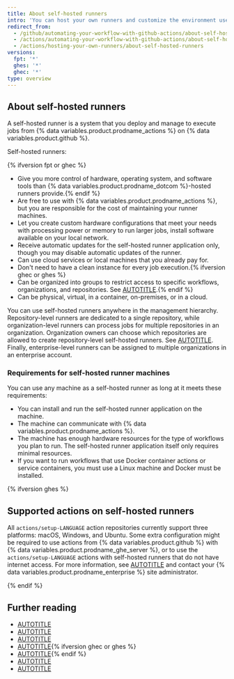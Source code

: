 ```yaml
---
title: About self-hosted runners
intro: 'You can host your own runners and customize the environment used to run jobs in your {% data variables.product.prodname_actions %} workflows.'
redirect_from:
  - /github/automating-your-workflow-with-github-actions/about-self-hosted-runners
  - /actions/automating-your-workflow-with-github-actions/about-self-hosted-runners
  - /actions/hosting-your-own-runners/about-self-hosted-runners
versions:
  fpt: '*'
  ghes: '*'
  ghec: '*'
type: overview
---
```


## About self-hosted runners

A self-hosted runner is a system that you deploy and manage to execute jobs from {% data variables.product.prodname_actions %} on {% data variables.product.github %}.

Self-hosted runners:

{% ifversion fpt or ghec %}
* Give you more control of hardware, operating system, and software tools than {% data variables.product.prodname_dotcom %}-hosted runners provide.{% endif %}
* Are free to use with {% data variables.product.prodname_actions %}, but you are responsible for the cost of maintaining your runner machines.
* Let you create custom hardware configurations that meet your needs with processing power or memory to run larger jobs, install software available on your local network.
* Receive automatic updates for the self-hosted runner application only, though you may disable automatic updates of the runner.
* Can use cloud services or local machines that you already pay for.
* Don't need to have a clean instance for every job execution.{% ifversion ghec or ghes %}
* Can be organized into groups to restrict access to specific workflows, organizations, and repositories. See [AUTOTITLE](/actions/hosting-your-own-runners/managing-self-hosted-runners/managing-access-to-self-hosted-runners-using-groups).{% endif %}
* Can be physical, virtual, in a container, on-premises, or in a cloud.

You can use self-hosted runners anywhere in the management hierarchy. Repository-level runners are dedicated to a single repository, while organization-level runners can process jobs for multiple repositories in an organization. Organization owners can choose which repositories are allowed to create repository-level self-hosted runners. See [AUTOTITLE](/organizations/managing-organization-settings/disabling-or-limiting-github-actions-for-your-organization#limiting-the-use-of-self-hosted-runners). Finally, enterprise-level runners can be assigned to multiple organizations in an enterprise account.

### Requirements for self-hosted runner machines

You can use any machine as a self-hosted runner as long at it meets these requirements:

* You can install and run the self-hosted runner application on the machine.
* The machine can communicate with {% data variables.product.prodname_actions %}.
* The machine has enough hardware resources for the type of workflows you plan to run. The self-hosted runner application itself only requires minimal resources.
* If you want to run workflows that use Docker container actions or service containers, you must use a Linux machine and Docker must be installed.

{% ifversion ghes %}

## Supported actions on self-hosted runners

All `actions/setup-LANGUAGE` action repositories currently support three platforms: macOS, Windows, and Ubuntu.
Some extra configuration might be required to use actions from {% data variables.product.github %} with {% data variables.product.prodname_ghe_server %}, or to use the `actions/setup-LANGUAGE` actions with self-hosted runners that do not have internet access. For more information, see [AUTOTITLE](/admin/github-actions/managing-access-to-actions-from-githubcom) and contact your {% data variables.product.prodname_enterprise %} site administrator.

{% endif %}

## Further reading

* [AUTOTITLE](/actions/security-for-github-actions/security-guides/security-hardening-for-github-actions)
* [AUTOTITLE](/actions/hosting-your-own-runners/managing-self-hosted-runners/adding-self-hosted-runners)
* [AUTOTITLE](/actions/hosting-your-own-runners/managing-self-hosted-runners/using-self-hosted-runners-in-a-workflow)
* [AUTOTITLE](/actions/hosting-your-own-runners/managing-self-hosted-runners/autoscaling-with-self-hosted-runners){% ifversion ghec or ghes %}
* [AUTOTITLE](/admin/github-actions/getting-started-with-github-actions-for-your-enterprise/getting-started-with-self-hosted-runners-for-your-enterprise){% endif %}
* [AUTOTITLE](/actions/hosting-your-own-runners/managing-self-hosted-runners/supported-architectures-and-operating-systems-for-self-hosted-runners)
* [AUTOTITLE](/actions/hosting-your-own-runners/managing-self-hosted-runners/communicating-with-self-hosted-runners)
